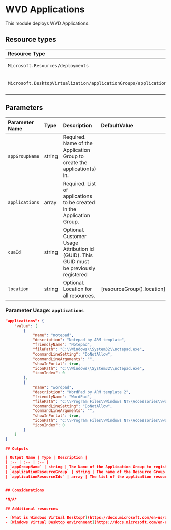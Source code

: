 # WVD Applications

This module deploys WVD Applications.



## Resource types

|Resource Type|ApiVersion|
|:--|:--|
|`Microsoft.Resources/deployments`|2018-02-01|
|`Microsoft.DesktopVirtualization/applicationGroups/applications`|2019-12-10-preview|


## Parameters

| Parameter Name | Type | Description | DefaultValue | Possible values |
| :-- | :-- | :-- | :-- | :-- |
| `appGroupName` | string | Required. Name of the Application Group to create the application(s) in. |  |  |
| `applications` | array | Required. List of applications to be created in the Application Group. |  |  |
| `cuaId` | string | Optional. Customer Usage Attribution id (GUID). This GUID must be previously registered |  |  |
| `location` | string | Optional. Location for all resources. | [resourceGroup().location] |  |

### Parameter Usage: `applications`

```json
"applications": {
    "value": [
        {
            "name": "notepad",
            "description": "Notepad by ARM template",
            "friendlyName": "Notepad",
            "filePath": "C:\\Windows\\System32\\notepad.exe",
            "commandLineSetting": "DoNotAllow",
            "commandLineArguments": "",
            "showInPortal": true,
            "iconPath": "C:\\Windows\\System32\\notepad.exe",
            "iconIndex": 0
        },
        {
            "name": "wordpad",
            "description": "WordPad by ARM template 2",
            "friendlyName": "WordPad",
            "filePath": "C:\\Program Files\\Windows NT\\Accessories\\wordpad.exe",
            "commandLineSetting": "DoNotAllow",
            "commandLineArguments": "",
            "showInPortal": true,
            "iconPath": "C:\\Program Files\\Windows NT\\Accessories\\wordpad.exe",
            "iconIndex": 0
        }
    ]
}

## Outputs

| Output Name | Type | Description |
| :-- | :-- | :-- |
| `appGroupName` | string | The Name of the Application Group to register the Application(s) in. |
| `applicationResourceGroup` | string | The name of the Resource Group the WVD Applications were created in. |
| `applicationResourceIds` | array | The list of the application resourceIds deployed. |


## Considerations

*N/A*

## Additional resources

- [What is Windows Virtual Desktop?](https://docs.microsoft.com/en-us/azure/virtual-desktop/overview)
- [Windows Virtual Desktop environment](https://docs.microsoft.com/en-us/azure/virtual-desktop/environment-setup)
